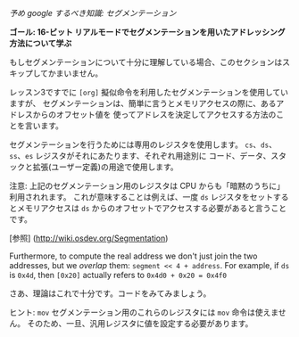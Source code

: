 *予め google するべき知識: セグメンテーション*

**ゴール: 16-ビット リアルモードでセグメンテーションを用いたアドレッシング方法について学ぶ**

もしセグメンテーションについて十分に理解している場合、このセクションはスキップしてかまいません。

レッスン3ですでに `[org]` 擬似命令を利用したセグメンテーションを使用していますが、
セグメンテーションは、簡単に言うとメモリアクセスの際に、あるアドレスからのオフセット値を
使ってアドレスを決定してアクセスする方法のことを言います。

セグメンテーションを行うためには専用のレジスタを使用します。
`cs`、`ds`、`ss`、`es` レジスタがそれにあたります、それぞれ用途別に
コード、データ、スタックと拡張(ユーザー定義)の用途で使用します。

注意: 上記のセグメンテーション用のレジスタは CPU からも「暗黙のうちに」利用されれます。
これが意味することは例えば、一度 `ds` レジスタをセットするとメモリアクセスは
`ds` からのオフセットでアクセスする必要があると言うことです。

[参照] (http://wiki.osdev.org/Segmentation)

Furthermore, to compute the real address we don't just join the two
addresses, but we *overlap* them: `segment << 4 + address`. For example,
if `ds` is `0x4d`, then `[0x20]` actually refers to `0x4d0 + 0x20 = 0x4f0`

さあ、理論はこれで十分です。コードをみてみましょう。

ヒント: `mov` セグメンテーション用のこれらのレジスタには `mov` 命令は使えません。
そのため、一旦、汎用レジスタに値を設定する必要があります。
